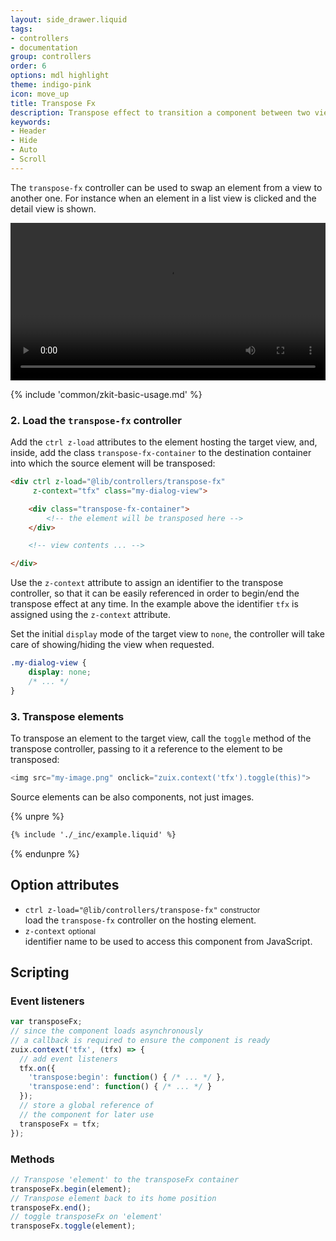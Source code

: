 ```yaml
---
layout: side_drawer.liquid
tags:
- controllers
- documentation
group: controllers
order: 6
options: mdl highlight
theme: indigo-pink
icon: move_up
title: Transpose Fx
description: Transpose effect to transition a component between two views
keywords:
- Header
- Hide
- Auto
- Scroll
---
```


The `transpose-fx` controller can be used to swap an element from a view to another one.
For instance when an element in a list view is clicked and the detail view is shown.

<div layout="row center-center">
  <video controls autoplay loop width="100%" style="max-width: 560px">
    <source src="transpose-fx-example.m4v" type="video/webm">
  </video>
</div> 

{% include 'common/zkit-basic-usage.md' %}

### 2. Load the `transpose-fx` controller

Add the `ctrl z-load` attributes to the element hosting the target view, and, inside, add the class
`transpose-fx-container` to the destination container into which the source element will be transposed:

```html
<div ctrl z-load="@lib/controllers/transpose-fx"
     z-context="tfx" class="my-dialog-view">

    <div class="transpose-fx-container">
        <!-- the element will be transposed here -->
    </div>

    <!-- view contents ... -->

</div>
```

Use the `z-context` attribute to assign an identifier to the transpose controller, so that it can be easily referenced
in order to begin/end the transpose effect at any time. In the example above the identifier `tfx` is assigned using the
`z-context` attribute.

Set the initial `display` mode of the target view to `none`, the controller will take care of showing/hiding the
view when requested.

```css
.my-dialog-view {
    display: none;
    /* ... */
}
```


### 3. Transpose elements

To transpose an element to the target view, call the `toggle` method of the transpose controller,
passing to it a reference to the element to be transposed:

```js
<img src="my-image.png" onclick="zuix.context('tfx').toggle(this)">
```

Source elements can be also components, not just images.

{% unpre %}
```html
{% include './_inc/example.liquid' %}
```
{% endunpre %}

## Option attributes

- `ctrl z-load="@lib/controllers/transpose-fx"` <small>constructor</small>  
  load the `transpose-fx` controller on the hosting element.
- `z-context` <small>optional</small>  
  identifier name to be used to access this component from JavaScript.


## Scripting

### Event listeners


```js
var transposeFx;
// since the component loads asynchronously
// a callback is required to ensure the component is ready
zuix.context('tfx', (tfx) => {
  // add event listeners
  tfx.on({
    'transpose:begin': function() { /* ... */ },
    'transpose:end': function() { /* ... */ }
  });
  // store a global reference of
  // the component for later use
  transposeFx = tfx;
});
```


### Methods

```js
// Transpose 'element' to the transposeFx container
transposeFx.begin(element);
// Transpose element back to its home position
transposeFx.end();
// toggle transposeFx on 'element'
transposeFx.toggle(element);
```

